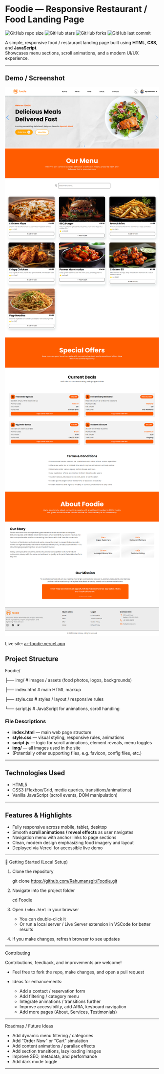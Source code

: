 # Foodie — Responsive Restaurant / Food Landing Page

![GitHub repo size](https://img.shields.io/github/repo-size/Rahumansgit/Foodie)
![GitHub stars](https://img.shields.io/github/stars/Rahumansgit/Foodie?style=social)
![GitHub forks](https://img.shields.io/github/forks/Rahumansgit/Foodie?style=social)
![GitHub last commit](https://img.shields.io/github/last-commit/Rahumansgit/Foodie)

A simple, responsive food / restaurant landing page built using **HTML**, **CSS**, and **JavaScript**.  
Showcases menu sections, scroll animations, and a modern UI/UX experience.

---

## Demo / Screenshot

![Foodie-Home Demo Screenshots](img/screenshot_home.png) ![Foodie-Menu Demo Screenshots](img/screenshot_menu.png)  ![Foodie-Offer Demo Screenshots](img/screenshot_offer.png)  ![Foodie-About Demo Screenshots](img/screenshot_about.png)

Live site: [ar-foodie.vercel.app](https://ar-foodie.vercel.app/)  


## Project Structure



Foodie/

├── img/                    # images / assets (food photos, logos, backgrounds)

├── index.html              # main HTML markup

├── style.css               # styles / layout / responsive rules

└── script.js                # JavaScript for animations, scroll handling



### File Descriptions

- **index.html** — main web page structure  
- **style.css** — visual styling, responsive rules, animations  
- **script.js** — logic for scroll animations, element reveals, menu toggles  
- **img/** — all images used in the site  
- (Potentially other supporting files, e.g. favicon, config files, etc.)

---

## Technologies Used

- HTML5  
- CSS3 (Flexbox/Grid, media queries, transitions/animations)  
- Vanilla JavaScript (scroll events, DOM manipulation)  

---

## Features & Highlights

- Fully responsive across mobile, tablet, desktop  
- Smooth **scroll animations / reveal effects** as user navigates  
- Navigation menu with anchor links to page sections  
- Clean, modern design emphasizing food imagery and layout  
- Deployed via Vercel for accessible live demo  

---

🚀 Getting Started (Local Setup)

1. Clone the repository

   git clone https://github.com/Rahumansgit/Foodie.git

2. Navigate into the project folder

   cd Foodie

3. Open `index.html` in your browser

   * You can double-click it
   * Or run a local server / Live Server extension in VSCode for better results

4. If you make changes, refresh browser to see updates

---

Contributing

Contributions, feedback, and improvements are welcome!

* Feel free to fork the repo, make changes, and open a pull request
* Ideas for enhancements:

  * Add a contact / reservation form
  * Add filtering / category menu
  * Integrate animations / transitions further
  * Improve accessibility, add ARIA, keyboard navigation
  * Add more pages (About, Services, Testimonials)

---

Roadmap / Future Ideas

* Add dynamic menu filtering / categories
* Add “Order Now” or “Cart” simulation
* Add content animations / parallax effects
* Add section transitions, lazy loading images
* Improve SEO, metadata, and performance
* Add dark mode toggle

---

